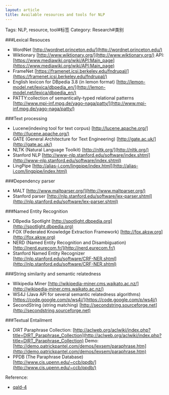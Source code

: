 ```yaml
---
layout: article
title: Available resources and tools for NLP
---
```

Tags: NLP, resource, tool#标签
Category: Research#类别


###Lexical Resouces
* WordNet [http://wordnet.princeton.edu/](http://wordnet.princeton.edu/)
* Wiktionary [http://www.wiktionary.org/](http://www.wiktionary.org/) API: [https://www.mediawiki.org/wiki/API:Main_page](https://www.mediawiki.org/wiki/API:Main_page)
* FrameNet [https://framenet.icsi.berkeley.edu/fndrupal/](https://framenet.icsi.berkeley.edu/fndrupal/)
* English lexicon for DBpedia 3.8 (in lemon format) [http://lemon-model.net/lexica/dbpedia_en/](http://lemon-model.net/lexica/dbpedia_en/)
* PATTY:collection of semantically-typed relational patterns [http://www.mpi-inf.mpg.de/yago-naga/patty/](http://www.mpi-inf.mpg.de/yago-naga/patty/)


<!--more-->
###Text processing
* Lucene(indexing tool for text corpus) [http://lucene.apache.org/](http://lucene.apache.org/)
* GATE (General Architecture for Text Engineering) [http://gate.ac.uk/](http://gate.ac.uk/)
* NLTK (Natural Language Toolkit) [http://nltk.org/](http://nltk.org/)
* Stanford NLP [http://www-nlp.stanford.edu/software/index.shtml](http://www-nlp.stanford.edu/software/index.shtml)
* LingPipe [http://alias-i.com/lingpipe/index.html](http://alias-i.com/lingpipe/index.html)


###Dependency parser
* MALT [http://www.maltparser.org/](http://www.maltparser.org/)
* Stanford parser [http://nlp.stanford.edu/software/lex-parser.shtml](http://nlp.stanford.edu/software/lex-parser.shtml)


###Named Entity Recognition
* DBpedia Spotlight [http://spotlight.dbpedia.org](http://spotlight.dbpedia.org)
* FOX (Federated Knowledge Extraction Framework) [http://fox.aksw.org](http://fox.aksw.org)
* NERD (Named Entity Recognition and Disambiguation) [http://nerd.eurecom.fr/](http://nerd.eurecom.fr/)
* Stanford Named Entity Recognizer [http://nlp.stanford.edu/software/CRF-NER.shtml](http://nlp.stanford.edu/software/CRF-NER.shtml)


###String similarity and semantic relatedness
* Wikipedia Miner [http://wikipedia-miner.cms.waikato.ac.nz/](http://wikipedia-miner.cms.waikato.ac.nz/)
* WS4J (Java API for several semantic relatedness algorithms) [https://code.google.com/p/ws4j/](https://code.google.com/p/ws4j/)
* SecondString (string matching) [http://secondstring.sourceforge.net](http://secondstring.sourceforge.net)


###Textual Entailment
* DIRT Paraphrase Collection: [http://aclweb.org/aclwiki/index.php?title=DIRT_Paraphrase_Collection](http://aclweb.org/aclwiki/index.php?title=DIRT_Paraphrase_Collection) Demo: [http://demo.patrickpantel.com/demos/lexsem/paraphrase.htm](http://demo.patrickpantel.com/demos/lexsem/paraphrase.htm)
* PPDB (The Paraphrase Database) [http://www.cis.upenn.edu/~ccb/ppdb/](http://www.cis.upenn.edu/~ccb/ppdb/)


Reference:
* [qald-4](http://greententacle.techfak.uni-bielefeld.de/~cunger/qald/)

